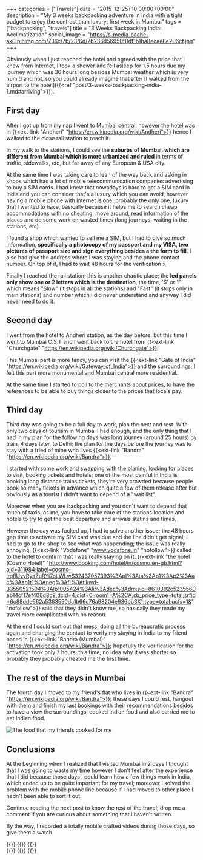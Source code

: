 +++
categories = ["Travels"]
date = "2015-12-25T10:00:00+00:00"
description = "My 3 weeks backpacking adventure in India with a tight budget to enjoy the contrast than luxury: first week in Mumbai"
tags = ["backpacking", "travels"]
title = "3 Weeks Backpacking India: Acclimatization"
social_image = "https://s-media-cache-ak0.pinimg.com/736x/7b/23/6d/7b236d56950f0df1b1ba8ecae8e206cf.jpg"
+++

Obviously when I just reached the hotel and agreed with the price that I knew from Internet, I took a shower and fell asleep for 1.5 hours due my journey which was 36 hours long besides Mumbai weather which is very humid and hot, so you could already imagine that after [I walked from the airport to the hotel]({{<ref "post/3-weeks-backpacking-india-1.md#arriving">}}).

## First day

After I got up from my nap I went to Mumbai central, however the hotel was in {{<ext-link "Andheri" "https://en.wikipedia.org/wiki/Andheri">}} hence I walked to the close rail station to reach it.

In my walk to the stations, I could see the __suburbs of Mumbai, which are different from Mumbai which is more urbanized and ruled__ in terms of traffic, sidewalks, etc, but far away of any European & USA city.

At the same time I was taking care to lean of the way back and asking in shops which had a lot of mobile telecommunication companies advertising to buy a SIM cards. I had knew that nowadays is hard to get a SIM card in India and you can consider that's a luxury which you can avoid, however having a mobile phone with Internet is one, probably the only one, luxury that I wanted to have, basically because it helps me to search cheap accommodations with no cheating, move around, read information of the places and do some work on wasted times (long journeys, waiting in the stations, etc).

I found a shop which wanted to sell me a SIM, but I had to give so much information, __specifically a photocopy of my passport and my VISA, two pictures of passport size and sign everything besides a the form to fill__. I also had give the address where I was staying and the phone contact number. On top of it, I had to wait 48 hours for the verification :(

Finally I reached the rail station; this is another chaotic place; the **led panels only show one or 2 letters which is the destination**, the time, 'S' or 'F' which means "Slow" (it stops in all the stations) and "Fast" (it stops only in main stations) and number which I did never understand and anyway I did never need to do it.


## Second day

I went from the hotel to Andheri station, as the day before, but this time I went to Mumbai C.S.T and I went back to the hotel from {{<ext-link "Churchgate" "https://en.wikipedia.org/wiki/Churchgate">}}.

This Mumbai part is more fancy, you can visit the {{<ext-link "Gate of India" "https://en.wikipedia.org/wiki/Gateway_of_India">}} and the surroundings; I felt this part more monumental and Mumbai central more residential.

At the same time I started to poll to the merchants about prices, to have the references to be able to buy things closer to the prices that locals pay.

## Third day

Third day was going to be a full day to work, plan the next and rest. With only two days of tourism in Mumbai I had enough, and the only thing that I had in my plan for the following days was long journey (around 25 hours) by train, 4 days later, to Delhi; the plan for the days before the journey was to stay with a fried of mine who lives {{<ext-link "Bandra" "https://en.wikipedia.org/wiki/Bandra">}}.

I started with some work and swapping with the planing, looking for places to visit, booking tickets and hotels; one of the most painful in India is booking long distance trains tickets, they're very crowded because people book so many tickets in advance which quite a few of them release after but obviously as a tourist I didn't want to depend of a "wait list".

Moreover when you are backpacking and you don't want to depend that much of taxis, as me, you have to take care of the stations location and hotels to try to get the best departure and arrivals statins and times.

However the day was fucked up, I had to solve another issue; the 48 hours gap time to activate my SIM card was due and the line didn't get signal; I had to go to the shop to see what was happending; the issue was really annoying, {{<ext-link "Vodafone" "www.vodafone.in" "nofollow">}} called to the hotel to confirm that I was really staying on it, {{<ext-link "the hotel (Cosmo Hotel)" "http://www.booking.com/hotel/in/cosmo.en-gb.html?aid=311984;label=cosmo-irqflUvyRyaZuRYi7oLWLwS32437057393%3Apl%3Ata%3Ap1%3Ap2%3Aac%3Aap1t1%3Aneg%3Afi%3Atikwd-33550521504%3Alp1005424%3Ali%3Adec%3Adm;sid=8610392c5235560eb14cf17ef406d8c9;dcid=4;dist=0;room1=A%2CA;sb_price_type=total;srfid=6c88dde662a5363550da1b66c76a98204e936bb3X1;type=total;ucfs=1&" "nofollow">}} said that they didn't know me, so basically they made my travel more complicated with no reason.

At the end I could sort out that mess, doing all the bureaucratic process again and changing the contact to verify my staying in India to my friend based in {{<ext-link "Bandra (Mumbai)" "https://en.wikipedia.org/wiki/Bandra">}}; hopefully the verification for the activation took only 7 hours, this time, no idea why it was shorter so probably they probably cheated me the first time.


## The rest of the days in Mumbai

The fourth day I moved to my friend's flat who lives in {{<ext-link "Bandra" "https://en.wikipedia.org/wiki/Bandra">}}; these days I could rest, hangout with them and finish my last bookings with their recommendations besides to have a view the surroundings, cooked Indian food and also carried me to eat Indian food.

<img alt="The food that my friends cooked for me" src="https://s-media-cache-ak0.pinimg.com/736x/d4/f3/17/d4f31790f9020d21710f98f72b1a9e47.jpg" class="graphic-small graphic-small-centre">

## Conclusions

At the beginning when I realized that I visited Mumbai in 2 days I thought that I was going to waste my time however I don't feel after the experience that I did because those days I could learn how a few things work in India, which ended up to be quite important for my travel; moreover I solved the problem with the mobile phone line because if I had moved to other place I hadn't been able to sort it out.

Continue reading the next post to know the rest of the travel; drop me a comment if you are curious about something that I haven't written.

By the way, I recorded a totally mobile crafted videos during those days, so give them a watch

<div class="video-group">
{{<youtube id="YTEh3415C-E" class="video-row">}} {{<youtube id="71-3XgaE9I8" class="video-row">}} {{<youtube id="4c8-dWFGIB0" class="video-row">}}
</div>
<div class="video-group">
{{<youtube id="M-YLM7ioF9g" class="video-row">}} {{<youtube id="4uzf7wxjQFk" class="video-row">}} {{<youtube id="gEYKwMTwktI" class="video-row">}}
</div>
